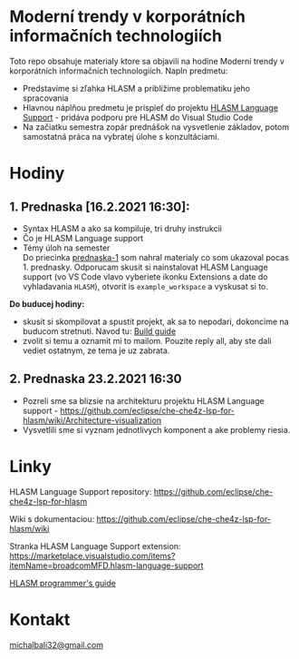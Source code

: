 # Moderní trendy v korporátních informačních technologiích
Toto repo obsahuje materialy ktore sa objavili na hodine Moderní trendy v korporátních informačních technologiích. Napln predmetu:
- Predstavíme si zľahka HLASM a priblížime problematiku jeho spracovania
- Hlavnou náplňou predmetu je prispieť do projektu [HLASM Language Support](https://github.com/eclipse/che-che4z-lsp-for-hlasm) - pridáva podporu pre HLASM do Visual Studio Code
- Na začiatku semestra zopár prednášok na vysvetlenie základov, potom samostatná práca na vybratej úlohe s konzultáciami.

# Hodiny
## 1. Prednaska \[16.2.2021 16:30\]:
- Syntax HLASM a ako sa kompiluje, tri druhy instrukcii
- Čo je HLASM Language support
- Témy úloh na semester  
Do priecinka [prednaska-1](prednaska-1) som nahral materialy co som ukazoval pocas 1. prednasky. Odporucam skusit si nainstalovat HLASM Language support (vo VS Code vlavo vyberiete ikonku Extensions a date do vyhladavania `HLASM`), otvorit is `example_workspace` a vyskusat si to.

**Do buducej hodiny:**
- skusit si skompilovat a spustit projekt, ak sa to nepodari, dokoncime na buducom stretnuti. Navod tu: [Build guide](build-guide.md)
- zvolit si temu a oznamit mi to mailom. Pouzite reply all, aby ste dali vediet ostatnym, ze tema je uz zabrata.

## 2. Prednaska 23.2.2021 16:30
- Pozreli sme sa blizsie na architekturu projektu HLASM Language support - https://github.com/eclipse/che-che4z-lsp-for-hlasm/wiki/Architecture-visualization
- Vysvetlili sme si vyznam jednotlivych komponent a ake problemy riesia.

# Linky
HLASM Language Support repository: https://github.com/eclipse/che-che4z-lsp-for-hlasm

Wiki s dokumentaciou: https://github.com/eclipse/che-che4z-lsp-for-hlasm/wiki

Stranka HLASM Language Support extension: https://marketplace.visualstudio.com/items?itemName=broadcomMFD.hlasm-language-support

[HLASM programmer's guide](https://www.ibm.com/support/knowledgecenter/SSENW6_1.6.0/com.ibm.hlasm.v1r6.asm/asmp1023.pdf?view=kc)

# Kontakt
  michalbali32@gmail.com

